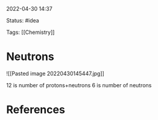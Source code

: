 2022-04-30 14:37

Status: #idea

Tags: [[Chemistry]]

# Neutrons
![[Pasted image 20220430145447.jpg]]


12 is number of protons+neutrons
6 is number of neutrons 




# References